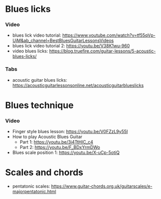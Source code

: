 # Blues licks

### Video
- blues lick video tutorial: https://www.youtube.com/watch?v=tf55qVp-UjM&ab_channel=BestBluesGuitarLessonsVideos
- blues lick video tutorial 2: https://youtu.be/V38K1wu-960
- video blues licks: https://blog.truefire.com/guitar-lessons/5-acoustic-blues-licks/

### Tabs
- acoustic guitar blues licks: https://acousticguitarlessonsonline.net/acousticguitarblueslicks

# Blues technique
### Video
- Finger style blues lesson: https://youtu.be/V0FZzL9y55I
- How to play Acoustic Blues Guitar
  - Part 1: https://youtu.be/3i4TtHIC_c4
  - Part 2: https://youtu.be/F_BDxYrmDWo
- Blues scale position 1: https://youtu.be/X-uCp-5otiQ


# Scales and chords
- pentatonic scales: https://www.guitar-chords.org.uk/guitarscales/e-majorpentatonic.html
